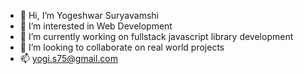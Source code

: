 - 👋 Hi, I’m Yogeshwar Suryavamshi
- 👀 I’m interested in Web Development
- 🌱 I’m currently working on fullstack javascript library development
- 💞️ I’m looking to collaborate on real world projects
- 📫 yogi.s75@gmail.com

<!---
yogis75/yogis75 is a ✨ special ✨ repository because its `README.md` (this file) appears on your GitHub profile.
You can click the Preview link to take a look at your changes.
--->
